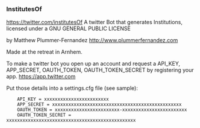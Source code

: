 ### InstitutesOf
https://twitter.com/institutesOf
A twitter Bot that generates Institutions,
licensed under a GNU GENERAL PUBLIC LICENSE

by Matthew Plummer-Fernandez 
http://www.plummerfernandez.com

Made at the retreat in Arnhem.

To make a twitter bot you open up an account and request a 
API_KEY, APP_SECRET, OAUTH_TOKEN, OAUTH_TOKEN_SECRET
by registering your app. https://app.twitter.com

Put those details into a settings.cfg file (see sample):

		API_KEY = xxxxxxxxxxxxxxxxxxxxxxxx
		APP_SECRET = xxxxxxxxxxxxxxxxxxxxxxxxxxxxxxxxxxxxxxxxxxxxxxxx
		OAUTH_TOKEN = xxxxxxxxxxxxxxxxxxxxxxxx-xxxxxxxxxxxxxxxxxxxxxxxx
		OAUTH_TOKEN_SECRET = xxxxxxxxxxxxxxxxxxxxxxxxxxxxxxxxxxxxxxxxxxxxxxxx
		

